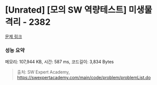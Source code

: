 # [Unrated] [모의 SW 역량테스트] 미생물 격리 - 2382 

[문제 링크](https://swexpertacademy.com/main/code/problem/problemDetail.do?contestProbId=AV597vbqAH0DFAVl) 

### 성능 요약

메모리: 107,944 KB, 시간: 587 ms, 코드길이: 3,834 Bytes



> 출처: SW Expert Academy, https://swexpertacademy.com/main/code/problem/problemList.do